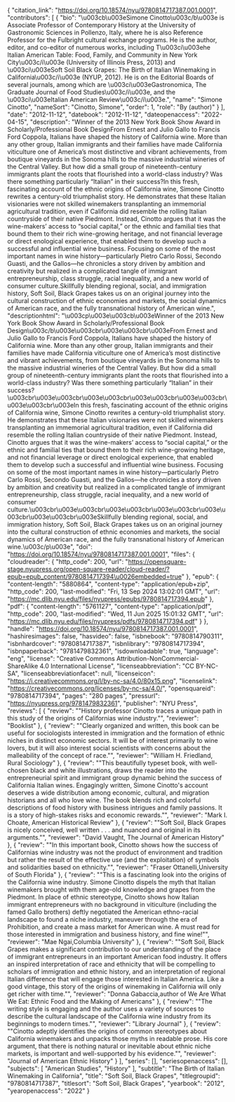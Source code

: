 {
   "citation_link": "https://doi.org/10.18574/nyu/9780814717387.001.0001",
   "contributors": [
     {
       "bio": "\u003cb\u003eSimone Cinotto\u003c/b\u003e is Associate Professor of Contemporary History at the University of Gastronomic Sciences in Pollenzo, Italy, where he is also Reference Professor for the Fulbright cultural exchange programs. He is the author, editor, and co-editor of numerous works, including T\u003ci\u003ehe Italian American Table: Food, Family, and Community in New York City\u003c/i\u003e (University of Illinois Press, 2013) and \u003ci\u003eSoft Soil Black Grapes: The Birth of Italian Winemaking in California\u003c/i\u003e (NYUP, 2012). He is on the Editorial Boards of several journals, among which are \u003ci\u003eGastronomica, The Graduate Journal of Food Studies\u003c/i\u003e, and the \u003ci\u003eItalian American Review\u003c/i\u003e.",
       "name": "Simone Cinotto",
       "nameSort": "Cinotto, Simone",
       "order": 1,
       "role": "By (author)"
     }
   ],
   "date": "2012-11-12",
   "datebook": "2012-11-12",
   "dateopenaccess": "2022-04-15",
   "description": "Winner of the 2013 New York Book Show Award in Scholarly/Professional Book DesignFrom Ernest and Julio Gallo to Francis Ford Coppola, Italians have shaped the history of California wine. More than any other group, Italian immigrants and their families have made California viticulture one of America’s most distinctive and vibrant achievements, from boutique vineyards in the Sonoma hills to the massive industrial wineries of the Central Valley. But how did a small group of nineteenth-century immigrants plant the roots that flourished into a world-class industry? Was there something particularly “Italian” in their success?In this fresh, fascinating account of the ethnic origins of California wine, Simone Cinotto rewrites a century-old triumphalist story. He demonstrates that these Italian visionaries were not skilled winemakers transplanting an immemorial agricultural tradition, even if California did resemble the rolling Italian countryside of their native Piedmont. Instead, Cinotto argues that it was the wine-makers’ access to “social capital,” or the ethnic and familial ties that bound them to their rich wine-growing heritage, and not financial leverage or direct enological experience, that enabled them to develop such a successful and influential wine business. Focusing on some of the most important names in wine history—particularly Pietro Carlo Rossi, Secondo Guasti, and the Gallos—he chronicles a story driven by ambition and creativity but realized in a complicated tangle of immigrant entrepreneurship, class struggle, racial inequality, and a new world of consumer culture.Skillfully blending regional, social, and immigration history, Soft Soil, Black Grapes takes us on an original journey into the cultural construction of ethnic economies and markets, the social dynamics of American race, and the fully transnational history of American wine.",
   "descriptionhtml": "\u003cp\u003e\u003cb\u003eWinner of the 2013 New York Book Show Award in Scholarly/Professional Book Design\u003c/b\u003e\u003cbr\u003e\u003cbr\u003eFrom Ernest and Julio Gallo to Francis Ford Coppola, Italians have shaped the history of California wine. More than any other group, Italian immigrants and their families have made California viticulture one of America’s most distinctive and vibrant achievements, from boutique vineyards in the Sonoma hills to the massive industrial wineries of the Central Valley. But how did a small group of nineteenth-century immigrants plant the roots that flourished into a world-class industry? Was there something particularly “Italian” in their success?\u003cbr\u003e\u003cbr\u003e\u003cbr\u003e\u003cbr\u003e\u003cbr\u003e\u003cbr\u003eIn this fresh, fascinating account of the ethnic origins of California wine, Simone Cinotto rewrites a century-old triumphalist story. He demonstrates that these Italian visionaries were not skilled winemakers transplanting an immemorial agricultural tradition, even if California did resemble the rolling Italian countryside of their native Piedmont. Instead, Cinotto argues that it was the wine-makers’ access to “social capital,” or the ethnic and familial ties that bound them to their rich wine-growing heritage, and not financial leverage or direct enological experience, that enabled them to develop such a successful and influential wine business. Focusing on some of the most important names in wine history—particularly Pietro Carlo Rossi, Secondo Guasti, and the Gallos—he chronicles a story driven by ambition and creativity but realized in a complicated tangle of immigrant entrepreneurship, class struggle, racial inequality, and a new world of consumer culture.\u003cbr\u003e\u003cbr\u003e\u003cbr\u003e\u003cbr\u003e\u003cbr\u003e\u003cbr\u003eSkillfully blending regional, social, and immigration history, Soft Soil, Black Grapes takes us on an original journey into the cultural construction of ethnic economies and markets, the social dynamics of American race, and the fully transnational history of American wine.\u003c/p\u003e",
   "doi": "https://doi.org/10.18574/nyu/9780814717387.001.0001",
   "files": {
     "cloudreader": {
       "http_code": 200,
       "url": "https://opensquare-stage.nyupress.org/open-square-reader/cloud-reader/?epub=epub_content/9780814717394\u0026embedded=true"
     },
     "epub": {
       "content-length": "5880864",
       "content-type": "application/epub+zip",
       "http_code": 200,
       "last-modified": "Fri, 13 Sep 2024 13:02:01 GMT",
       "url": "https://mc.dlib.nyu.edu/files/nyupress/epubs/9780814717394.epub"
     },
     "pdf": {
       "content-length": "5761127",
       "content-type": "application/pdf",
       "http_code": 200,
       "last-modified": "Wed, 11 Jun 2025 15:01:32 GMT",
       "url": "https://mc.dlib.nyu.edu/files/nyupress/pdfs/9780814717394.pdf"
     }
   },
   "handle": "https://doi.org/10.18574/nyu/9780814717387.001.0001",
   "hashiresimages": false,
   "hasvideo": false,
   "isbnebook": "9780814790311",
   "isbnhardcover": "9780814717387",
   "isbnlibrary": "9780814717394",
   "isbnpaperback": "9781479832361",
   "isdownloadable": true,
   "language": "eng",
   "license": "Creative Commons Attribution-NonCommercial-ShareAlike 4.0 International License",
   "licenseabbreviation": "CC BY-NC-SA",
   "licenseabbreviationfacet": null,
   "licenseicon": "https://i.creativecommons.org/l/by-nc-sa/4.0/80x15.png",
   "licenselink": "https://creativecommons.org/licenses/by-nc-sa/4.0/",
   "opensquareid": "9780814717394",
   "pages": "280 pages",
   "pressurl": "https://nyupress.org/9781479832361",
   "publisher": "NYU Press",
   "reviews": [
     {
       "review": "\"History professor Cinotto traces a unique path in this study of the origins of Californias wine industry.\"",
       "reviewer": "Booklist"
     },
     {
       "review": "\"Clearly organized and written, this book can be useful for sociologists interested in immigration and the formation of ethnic niches in distinct economic sectors. It will be of interest primarily to wine lovers, but it will also interest social scientists with concerns about the malleability of the concept of race.\"",
       "reviewer": "William H. Friedland, Rural Sociology"
     },
     {
       "review": "\"This beautifully typeset book, with well-chosen black and white illustrations, draws the reader into the entrepreneurial spirit and immigrant group dynamic behind the success of California Italian wines. Engagingly written, Simone Cinotto's account deserves a wide distribution among economic, cultural, and migration historians and all who love wine. The book blends rich and colorful descriptions of food history with business intrigues and family passions. It is a story of high-stakes risks and economic rewards.\"",
       "reviewer": "Mark I. Choate, American Historical Review"
     },
     {
       "review": "\"Soft Soil, Black Grapes is nicely conceived, well written . . . and nuanced and original in its arguments.\"",
       "reviewer": "David Vaught, The Journal of American History"
     },
     {
       "review": "\"In this important book, Cinotto shows how the success of Californias wine industry was not the product of environment and tradition but rather the result of the effective use (and the exploitation) of symbols and solidarities based on ethnicity.\"",
       "reviewer": "Fraser Ottanelli,University of South Florida"
     },
     {
       "review": "\"This is a fascinating look into the origins of the California wine industry. Simone Cinotto dispels the myth that Italian winemakers brought with them age-old knowledge and grapes from the Piedmont. In place of ethnic stereotype, Cinotto shows how Italian immigrant entrepreneurs with no background in viticulture (including the famed Gallo brothers) deftly negotiated the American ethno-racial landscape to found a niche industry, maneuver through the era of Prohibition, and create a mass market for American wine. A must read for those interested in immigration and business history, and fine wine!\"",
       "reviewer": "Mae Ngai,Columbia University"
     },
     {
       "review": "\"Soft Soil, Black Grapes makes a significant contribution to our understanding of the place of immigrant entrepreneurs in an important American food industry. It offers an inspired interpretation of race and ethnicity that will be compelling to scholars of immigration and ethnic history, and an interpretation of regional Italian difference that will engage those interested in Italian America. Like a good vintage, this story of the origins of winemaking in California will only get richer with time.\"",
       "reviewer": "Donna Gabaccia,author of We Are What We Eat: Ethnic Food and the Making of Americans"
     },
     {
       "review": "\"The writing style is engaging and the author uses a variety of sources to describe the cultural landscape of the California wine industry from its beginnings to modern times.\"",
       "reviewer": "Library Journal"
     },
     {
       "review": "\"Cinotto adeptly identifies the origins of common stereotypes about  California winemakers and unpacks those myths in readable prose. His  core argument, that there is nothing natural or inevitable about ethnic  niche markets, is important and well-supported by his evidence.\"",
       "reviewer": "Journal of American Ethnic History"
     }
   ],
   "series": [],
   "seriesopenaccess": [],
   "subjects": [
     "American Studies",
     "History"
   ],
   "subtitle": "The Birth of Italian Winemaking in California",
   "title": "Soft Soil, Black Grapes",
   "titlegroupid": "9780814717387",
   "titlesort": "Soft Soil, Black Grapes",
   "yearbook": "2012",
   "yearopenaccess": "2022"
 }

